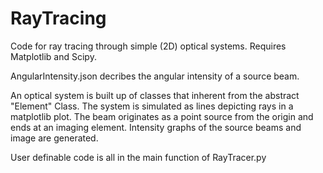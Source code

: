 # RayTracing
Code for ray tracing through simple (2D) optical systems.
Requires Matplotlib and Scipy.

AngularIntensity.json decribes the angular intensity of a source beam.

An optical system is built up of classes that inherent from the abstract "Element" Class.
The system is simulated as lines depicting rays in a matplotlib plot.
The beam originates as a point source from the origin and ends at an 
imaging element. Intensity graphs of the source beams and image are generated.

User definable code is all in the main function of RayTracer.py
